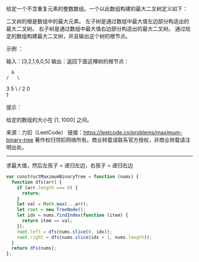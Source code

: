 给定一个不含重复元素的整数数组。一个以此数组构建的最大二叉树定义如下：

二叉树的根是数组中的最大元素。
左子树是通过数组中最大值左边部分构造出的最大二叉树。
右子树是通过数组中最大值右边部分构造出的最大二叉树。
通过给定的数组构建最大二叉树，并且输出这个树的根节点。

示例 ：

输入：[3,2,1,6,0,5]
输出：返回下面这棵树的根节点：

      6
    /   \

3 5
\ /
2 0
\
 1

提示：

给定的数组的大小在 [1, 1000] 之间。

来源：力扣（LeetCode）
链接：https://leetcode.cn/problems/maximum-binary-tree
著作权归领扣网络所有。商业转载请联系官方授权，非商业转载请注明出处。

---

求最大值，然后左孩子 = 递归左边，右孩子 = 递归右边

```javascript
var constructMaximumBinaryTree = function (nums) {
  function dfs(arr) {
    if (arr.length === 0) {
      return;
    }
    let val = Math.max(...arr);
    let root = new TreeNode();
    let idx = nums.findIndex(function (item) {
      return item == val;
    });
    root.left = dfs(nums.slice(0, idx));
    root.right = dfs(nums.slice(idx + 1, nums.length));
  }
  return dfs(nums);
};
```
